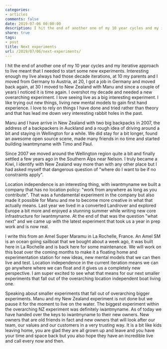 ```yaml
---
categories:
- articles
comments: false
date: 2019-07-06 00:00:00
description: I hit the end of another one of my 10 year cycles and my iterative approach to live meant that I needed to start some new experiments.
share: true
tags:
- post
title: Next experiments
url: /2019/07/06/next-experiments/
---
```


I hit the end of another one of my 10 year cycles and my iterative approach to
live meant that I needed to start some new experiments. Interesting enough my
live always had those decade iterations, at 10 my parents and I moved from Germany to
Austria, at 20, I got a job in Germany and moved back again, at 30 I moved to
New Zealand with Manu and since a couple of years I noticed it is time again. I
overshot my decade and needed a new overarching experiment. I love seeing live
as a big interesting experiment. I like trying out new things, living new
mental models to gain first hand experience. I love to rely on things I have
done and tried rather than theory and that has lead me down very interesting
rabbit holes in the past.

Manu and I have arrive in New Zealand with two big backpacks in 2007, the
address of a backpackers in Auckland and a rough idea of driving around a bit
and staying in Wellington for a while. We did stay for a bit longer, found an
awesome open source scene, made many friends in no time and started building
iwantmyname with Timo and Paul.

Since 2007 we moved around the Wellington region quite a bit and finally
settled a few years ago in the Southern Alps near Nelson. I truly became a
Kiwi, I identify with New Zealand way more than with any other place but I
had asked myself that dangerous question of "where do I want to be if no
constraints apply".

Location independence is an interesting thing, with iwantmyname we built a
company that has no location policy: "work from anywhere as long as you
contribute". That was a fundamental experiment in the company but also made it
possible for Manu and me to become more creative in what that actually means.
Last year we lived in a converted Landrover and explored Europe a bit more and
enjoyed a stunning summer while writing new core infrastructure for
iwantmyname. At the end of that was the question "what next" and we came up
with the latest experiment that took us a year in prep work and is now real.

I write this from an Amel Super Maramu in La Rochelle, France. An Amel SM is an
ocean going sailboat that we bought about a week ago, it was built here in La
Rochelle and is back here for some maintenance. We will work on this boat over
the coming months to make it a floating home and experimentation station for
new ideas, new mental models that we can then live and test. Location independence
in the current iteration means we can go anywhere where we can float and it gives
us a completely new perspective. I am super excited to see what that means for
our next smaller experiments that fall out of the overarching location
independent boat living one.

Speaking about smaller experiments that fall out of overarching bigger
experiments. Manu and my New Zealand experiment is not done but we pause it for
the moment to live on the water. The biggest experiment within the overarching
NZ experiment was definitely iwantmyname. As of today we have handed over the
keys to iwantmyname to their new owners. New owners that are old friends in fact and
new owners that will look after our team, our values and our customers in a
very trusting way. It is a bit like kids leaving home, you are glad they are
all grown up and leave and you have your time and space back but you also hope they
have an incredible live and call every now and then.
